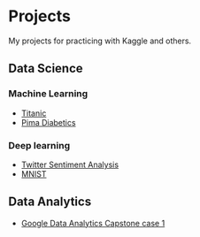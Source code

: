 # Projects
My projects for practicing with Kaggle and others.

## Data Science
### Machine Learning
- [Titanic](Titanic%20Survival%20Prediction/Python/Titanic%20survival%20prediction.ipynb)
- [Pima Diabetics](Pima%20Indians%20Diabetes%20Database/Pima%20Indians%20Diabetes%20Database.ipynb)
### Deep learning
- [Twitter Sentiment Analysis](Twitter$20Sentiment$20Analysis$20(Kaggle)/Twitter$20Sentiment$20Analysis.ipynb)
- [MNIST](mnist-with-keras-as-a-beginner.ipynb)

## Data Analytics
- [Google Data Analytics Capstone case 1](Google%20data%20analytics%20Case%201.ipynb)
